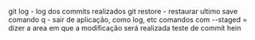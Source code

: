 git log - log dos commits realizados
git restore - restaurar ultimo save
comando q - sair de aplicação, como log, etc
comandos com --staged = dizer a area em que a modificação será realizada
teste de commit hein 